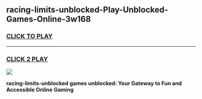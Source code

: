 
## racing-limits-unblocked-Play-Unblocked-Games-Online-3w168
<h3>
<a href="https://premium76.site?title=racing-limits-unblocked&ref=24A">CLICK TO PLAY</a></h3>
<hr>

<h3>
<a href="https://premium76.site?title=racing-limits-unblocked&ref=24A">CLICK 2 PLAY</a>
  
</h3>

<a href="https://premium76.site?title=racing-limits-unblocked&ref=24A"><img src="https://clearcache.store/games.png"></a>


**racing-limits-unblocked games unblocked: Your Gateway to Fun and Accessible Online Gaming**
